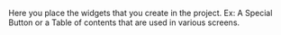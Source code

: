 Here you place the widgets that you create in the project. 
Ex: A Special Button or a Table of contents that are used in various screens.